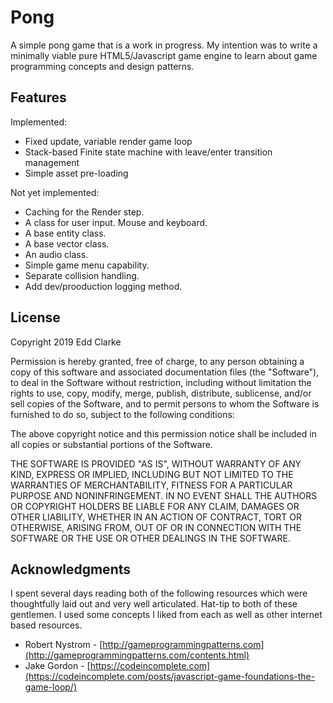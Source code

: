 # Pong

A simple pong game that is a work in progress. My intention was to write a minimally viable pure HTML5/Javascript game engine to learn about game programming concepts and design patterns.

## Features

Implemented:

* Fixed update, variable render game loop
* Stack-based Finite state machine with leave/enter transition management
* Simple asset pre-loading

Not yet implemented:

* Caching for the Render step.
* A class for user input. Mouse and keyboard.
* A base entity class.
* A base vector class.
* An audio class.
* Simple game menu capability.
* Separate collision handling.
* Add dev/prooduction logging method.

## License

Copyright 2019 Edd Clarke

Permission is hereby granted, free of charge, to any person obtaining a copy of this software and associated documentation files (the "Software"), to deal in the Software without restriction, including without limitation the rights to use, copy, modify, merge, publish, distribute, sublicense, and/or sell copies of the Software, and to permit persons to whom the Software is furnished to do so, subject to the following conditions:

The above copyright notice and this permission notice shall be included in all copies or substantial portions of the Software.

THE SOFTWARE IS PROVIDED "AS IS", WITHOUT WARRANTY OF ANY KIND, EXPRESS OR IMPLIED, INCLUDING BUT NOT LIMITED TO THE WARRANTIES OF MERCHANTABILITY, FITNESS FOR A PARTICULAR PURPOSE AND NONINFRINGEMENT. IN NO EVENT SHALL THE AUTHORS OR COPYRIGHT HOLDERS BE LIABLE FOR ANY CLAIM, DAMAGES OR OTHER LIABILITY, WHETHER IN AN ACTION OF CONTRACT, TORT OR OTHERWISE, ARISING FROM, OUT OF OR IN CONNECTION WITH THE SOFTWARE OR THE USE OR OTHER DEALINGS IN THE SOFTWARE.

## Acknowledgments
I spent several days reading both of the following resources which were thoughtfully laid out and very well articulated. Hat-tip to both of these gentlemen. I used some concepts I liked from each as well as other internet based resources.

* Robert Nystrom - [http://gameprogrammingpatterns.com](http://gameprogrammingpatterns.com/contents.html)
* Jake Gordon - [https://codeincomplete.com](https://codeincomplete.com/posts/javascript-game-foundations-the-game-loop/)

